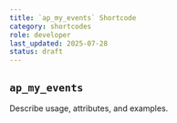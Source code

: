 ```yaml
---
title: `ap_my_events` Shortcode
category: shortcodes
role: developer
last_updated: 2025-07-28
status: draft
---
```


## `ap_my_events`

Describe usage, attributes, and examples.
